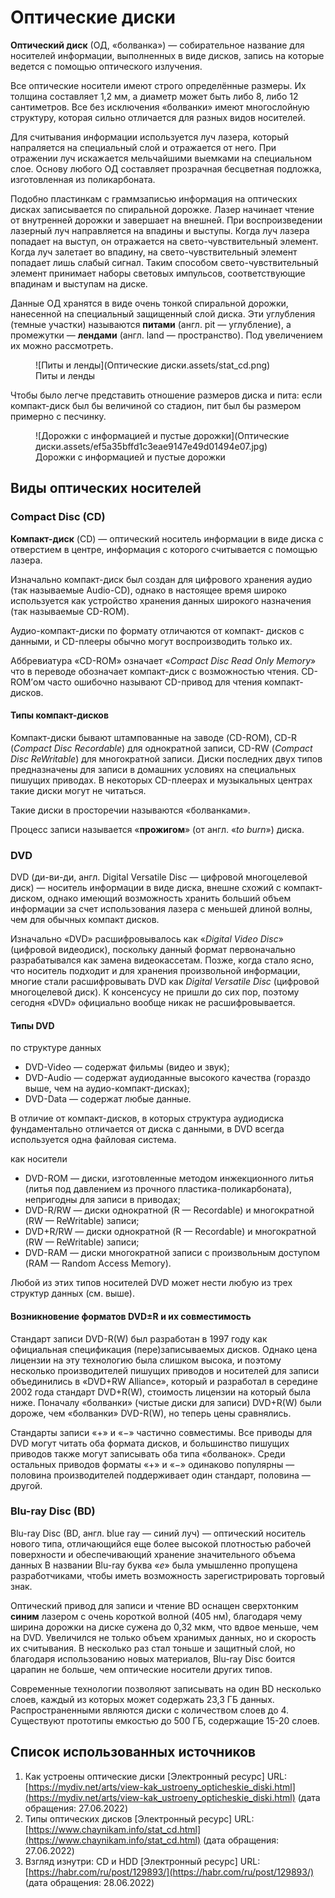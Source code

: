 # Оптические диски

**Оптический диск** (ОД, «болванка») — собирательное название для носителей информации, выполненных в виде дисков, запись на которые ведется с помощью оптического излучения. 

Все оптические носители имеют строго определённые размеры. Их толщина составляет 1,2 мм, а диаметр может быть либо 8, либо 12 сантиметров. Все без исключения «болванки» имеют многослойную структуру, которая сильно отличается для разных видов носителей.

Для считывания информации используется луч лазера, который напраляется на специальный слой и отражается от него. При отражении луч искажается мельчайшими выемками на специальном слое. Основу любого ОД составляет прозрачная бесцветная подложка, изготовленная из поликарбоната. 

Подобно пластинкам с граммзаписью информация на оптических дисках записывается по спиральной дорожке. Лазер начинает чтение от внутренней дорожки и завершает на внешней. При воспроизведении лазерный луч направляется на впадины и выступы. Когда луч лазера попадает на выступ, он отражается на свето-чувствительный элемент. Когда луч залетает во впадину, на свето-чувствительный элемент попадает лишь слабый сигнал. Таким способом свето-чувствительный элемент принимает наборы световых импульсов, соответствующие впадинам и выступам на диске.

Данные ОД хранятся в виде очень тонкой спиральной дорожки, нанесенной на специальный защищенный слой диска. Эти углубления (темные участки) называются **питами** (англ. pit — углубление), а промежутки — **лендами** (англ. land — пространство). Под увеличением их можно рассмотреть.

<figure markdown>
  ![Питы и ленды](Оптические диски.assets/stat_cd.png)
  <figcaption>Питы и ленды</figcaption>
</figure>

Чтобы было легче представить отношение размеров диска и пита: если компакт-диск был бы величиной со стадион, пит был бы размером примерно с песчинку.

<figure markdown>
  ![Дорожки с информацией и пустые дорожки](Оптические диски.assets/ef5a35bffd1c3eae9147e49d01494e07.jpg)
  <figcaption>Дорожки с информацией и пустые дорожки</figcaption>
</figure>

## Виды оптических носителей

### Compact Disc (CD)

**Компакт-диск** (CD) — оптический носитель информации в виде диска с отверстием в центре, информация с которого считывается с помощью лазера. 

Изначально компакт-диск был создан для цифрового хранения аудио (так называемые Audio-CD), однако в настоящее время широко используется как устройство хранения данных широкого назначения (так называемые CD-ROM).

Аудио-компакт-диски по формату отличаются от компакт-
дисков с данными, и CD-плееры обычно могут воспроизводить только их.

Аббревиатура «CD-ROM» означает «*Compact Disc Read Only Memory*» что в переводе обозначает компакт-диск с возможностью чтения. CD-ROM’ом часто ошибочно
называют CD-привод для чтения компакт-дисков.

#### Типы компакт-дисков

Компакт-диски бывают штампованные на заводе (CD-ROM), CD-R (*Compact Disc Recordable*) для однократной записи, CD-RW (*Compact Disc ReWritable*) для многократной записи. Диски последних двух типов предназначены для записи в домашних условиях на специальных пишущих приводах. В некоторых CD-плеерах и музыкальных центрах такие диски могут не читаться.

Такие диски в просторечии называются «болванками».

Процесс записи называется «**прожигом**» (от англ. «*to burn*») диска.

### DVD

DVD (ди-ви-ди, англ. Digital Versatile Disc — цифровой многоцелевой диск) — носитель информации в виде диска, внешне схожий с компакт-диском, однако имеющий возможность хранить больший объем информации за счет использования лазера с меньшей длиной волны, чем для обычных компакт дисков.

Изначально «DVD» расшифровывалось как «*Digital Video Disc*» (цифровой видеодиск), поскольку данный формат первоначально разрабатывался как замена видеокассетам. Позже, когда стало ясно, что носитель подходит и для хранения произвольной информации, многие стали расшифровывать DVD как *Digital Versatile Disc* (цифровой многоцелевой диск). К консенсусу не пришли до сих пор, поэтому сегодня «DVD» официально вообще никак не расшифровывается.

#### Типы DVD

по структуре данных

- DVD-Video — содержат фильмы (видео и звук);
- DVD-Audio — содержат аудиоданные высокого качества (гораздо выше, чем на аудио-компакт-дисках);
- DVD-Data — содержат любые данные.

В отличие от компакт-дисков, в которых структура аудиодиска фундаментально отличается от диска с данными, в DVD всегда используется одна файловая система.

как носители

- DVD-ROM — диски, изготовленные методом инжекционного литья (литья под давлением из прочного пластика-поликарбоната), непригодны для записи в приводах;
- DVD-R/RW — диски однократной (R — Recordable) и многократной (RW — ReWritable) записи;
- DVD+R/RW — диски однократной (R — Recordable) и многократной (RW — ReWritable) записи;
- DVD-RAM — диски многократной записи с произвольным доступом (RAM — Random Access Memory).

Любой из этих типов носителей DVD может нести любую из трех структур данных (см. выше).

#### Возникновение форматов DVD±R и их совместимость

Стандарт записи DVD-R(W) был разработан в 1997 году как официальная спецификация (пере)записываемых дисков. Однако цена лицензии на эту технологию была слишком высока, и поэтому несколько производителей пишущих приводов и носителей для записи объединились в «DVD+RW Alliance», который и разработал в середине 2002 года стандарт DVD+R(W), стоимость лицензии на который была ниже. Поначалу «болванки» (чистые диски для записи) DVD+R(W) были дороже, чем «болванки» DVD-R(W), но теперь цены сравнялись.

Стандарты записи «$+$» и «$-$» частично совместимы. Все приводы для DVD могут читать оба формата дисков, и большинство пишущих приводов также могут записывать оба типа «болванок». Среди остальных приводов форматы «$+$» и «$-$» одинаково
популярны — половина производителей поддерживает один стандарт, половина — другой.

### Blu-ray Disc (BD)

Blu-ray Disc (BD, англ. blue ray — синий луч) — оптический носитель нового типа, отличающийся еще более высокой плотностью рабочей поверхности и обеспечивающий хранение значительного объема данных В названии Blu-ray буква «*e*» была умышленно пропущена разработчиками, чтобы иметь возможность зарегистрировать торговый знак.

Оптический привод для записи и чтение BD оснащен сверхтонким **синим** лазером с очень короткой волной (405 нм), благодаря чему ширина дорожки на диске сужена до 0,32 мкм, что вдвое меньше, чем на DVD. Увеличился не только объем хранимых данных, но и скорость их считывания. В несколько раз стал тоньше и защитный слой, но благодаря использованию новых материалов, Blu-ray Disc боится царапин не больше, чем оптические носители других типов.

Современные технологии позволяют записывать на один BD несколько слоев, каждый из которых может содержать 23,3 ГБ данных. Распространенными являются диски с количеством слоев до 4. Существуют прототипы емкостью до 500 ГБ, содержащие 15-20 слоев.

## Список использованных источников

1. Как устроены оптические диски [Электронный ресурс] URL:[https://mydiv.net/arts/view-kak_ustroeny_opticheskie_diski.html](https://mydiv.net/arts/view-kak_ustroeny_opticheskie_diski.html) (дата обращения: 27.06.2022)
1. Типы оптических дисков [Электронный ресурс] URL:[https://www.chaynikam.info/stat_cd.html](https://www.chaynikam.info/stat_cd.html) (дата обращения: 27.06.2022)
1. Взгляд изнутри: CD и HDD [Электронный ресурс] URL:[https://habr.com/ru/post/129893/](https://habr.com/ru/post/129893/) (дата обращения: 28.06.2022)